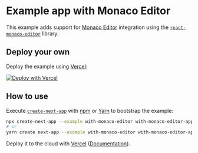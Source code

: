 # Example app with Monaco Editor

This example adds support for [Monaco Editor](https://github.com/Microsoft/monaco-editor) integration using the
[`react-monaco-editor`](https://github.com/react-monaco-editor/react-monaco-editor) library.

## Deploy your own

Deploy the example using [Vercel](https://vercel.com):

[![Deploy with Vercel](https://vercel.com/button)](https://vercel.com/new/git/external?repository-url=https://github.com/vercel/next.js/tree/canary/examples/with-monaco-editor&project-name=with-monaco-editor&repository-name=with-monaco-editor)

## How to use

Execute [`create-next-app`](https://github.com/vercel/next.js/tree/canary/packages/create-next-app) with [npm](https://docs.npmjs.com/cli/init) or [Yarn](https://yarnpkg.com/lang/en/docs/cli/create/) to bootstrap the example:

```bash
npx create-next-app --example with-monaco-editor with-monaco-editor-app
# or
yarn create next-app --example with-monaco-editor with-monaco-editor-app
```

Deploy it to the cloud with [Vercel](https://vercel.com/import?filter=next.js&utm_source=github&utm_medium=readme&utm_campaign=next-example) ([Documentation](https://nextjs.org/docs/deployment)).
